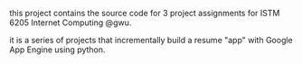 this project contains the source code for 3 project assignments for ISTM 6205 Internet Computing @gwu.

it is a series of projects that incrementally build a resume "app" with Google App Engine using python.